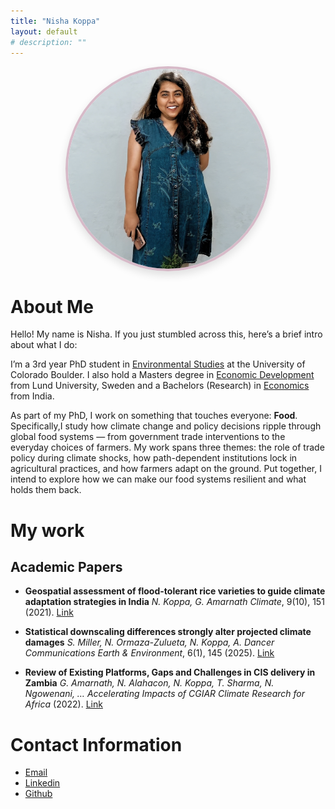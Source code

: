 ```yaml
---
title: "Nisha Koppa"        
layout: default
# description: "" 
---
```




<link rel="stylesheet" href="/assets/css/custom.css?v=3"> 

<img src="/assets/img/me.jpg" alt="Nisha Koppa" width="320" 
     style="border-radius: 50%; display: block; margin: 0 auto 2rem; height:auto;
            border: 4px solid #d7bac8; box-shadow: 0 6px 14px rgba(0,0,0,0.12);">


# **About Me**

Hello! My name is Nisha. If you just stumbled across this, here’s a brief intro about what I do:

I’m a 3rd year PhD student in [Environmental Studies](https://www.colorado.edu/envs/) at the University of Colorado Boulder. I also hold a Masters degree in [Economic Development](https://www.lusem.lu.se/study/masters-programmes/global-development-population-and-economic-change-masters-programme) from Lund University, Sweden and a Bachelors (Research) in [Economics](https://snu.edu.in/programs/bsc-research-in-economics/) from India. 

As part of my PhD, I work on something that touches everyone: **Food**. Specifically,I study how climate change and policy decisions ripple through global food systems — from government trade interventions to the everyday choices of farmers. My work spans three themes: the role of trade policy during climate shocks, how path-dependent institutions lock in agricultural practices, and how farmers adapt on the ground. Put together, I intend to explore how we can make our food systems resilient and what holds them back.  

# **My work**

## **Academic Papers**

- **Geospatial assessment of flood-tolerant rice varieties to guide climate adaptation strategies in India** *N. Koppa, G. Amarnath* *Climate*, 9(10), 151 (2021). [Link](https://doi.org/10.3390/cli9100151)  

- **Statistical downscaling differences strongly alter projected climate damages** *S. Miller, N. Ormaza-Zulueta, N. Koppa, A. Dancer*  *Communications Earth & Environment*, 6(1), 145 (2025). [Link](https://doi.org/10.1038/s43247-025-01145-7)  

- **Review of Existing Platforms, Gaps and Challenges in CIS delivery in Zambia** *G. Amarnath, N. Alahacon, N. Koppa, T. Sharma, N. Ngowenani, …*  *Accelerating Impacts of CGIAR Climate Research for Africa* (2022). [Link](https://www.climate.cgiar.org/)  

# **Contact Information**
- [Email](mailto:nisha.koppa@colorado.edu)
- [Linkedin](https://www.linkedin.com/in/nisha-koppa-44a642120/)
- [Github](https://github.com/nkoppa) 
